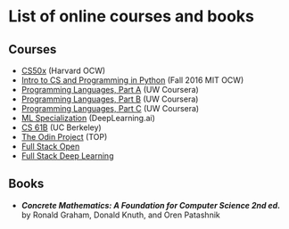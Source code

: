 # List of online courses and books
## Courses
* [CS50x](https://cs50.harvard.edu/x/2023/) (Harvard OCW)
* [Intro to CS and Programming in Python](https://ocw.mit.edu/courses/6-0001-introduction-to-computer-science-and-programming-in-python-fall-2016/) (Fall 2016 MIT OCW)
* [Programming Languages, Part A](https://www.coursera.org/learn/programming-languages) (UW Coursera)
* [Programming Languages, Part B](https://www.coursera.org/learn/programming-languages-part-b) (UW Coursera)
* [Programming Languages, Part C](https://www.coursera.org/learn/programming-languages-part-c) (UW Coursera)
* [ML Specialization](https://www.deeplearning.ai/courses/machine-learning-specialization/) (DeepLearning.ai)
* [CS 61B](https://sp23.datastructur.es/) (UC Berkeley)
* [The Odin Project](https://www.theodinproject.com/) (TOP)
* [Full Stack Open](https://fullstackopen.com/en/)
* [Full Stack Deep Learning](https://fullstackdeeplearning.com/course/2022/)
## Books
* ***Concrete Mathematics: A Foundation for Computer Science 2nd ed.*** by Ronald Graham, Donald Knuth, and Oren Patashnik
